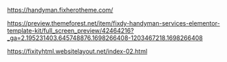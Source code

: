 https://handyman.fixherotheme.com/

https://preview.themeforest.net/item/fixdy-handyman-services-elementor-template-kit/full_screen_preview/42464216?_ga=2.195231403.645748876.1698266408-1203467218.1698266408


https://fixityhtml.websitelayout.net/index-02.html